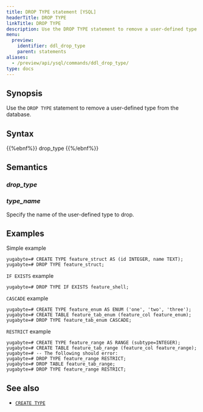 ```yaml
---
title: DROP TYPE statement [YSQL]
headerTitle: DROP TYPE
linkTitle: DROP TYPE
description: Use the DROP TYPE statement to remove a user-defined type from the database.
menu:
  preview:
    identifier: ddl_drop_type
    parent: statements
aliases:
  - /preview/api/ysql/commands/ddl_drop_type/
type: docs
---
```


## Synopsis

Use the `DROP TYPE` statement to remove a user-defined type from the database.

## Syntax

{{%ebnf%}}
  drop_type
{{%/ebnf%}}

## Semantics

### *drop_type*

### *type_name*

Specify the name of the user-defined type to drop.

## Examples

Simple example

```plpgsql
yugabyte=# CREATE TYPE feature_struct AS (id INTEGER, name TEXT);
yugabyte=# DROP TYPE feature_struct;
```

`IF EXISTS` example

```plpgsql
yugabyte=# DROP TYPE IF EXISTS feature_shell;
```

`CASCADE` example

```plpgsql
yugabyte=# CREATE TYPE feature_enum AS ENUM ('one', 'two', 'three');
yugabyte=# CREATE TABLE feature_tab_enum (feature_col feature_enum);
yugabyte=# DROP TYPE feature_tab_enum CASCADE;
```

`RESTRICT` example

```plpgsql
yugabyte=# CREATE TYPE feature_range AS RANGE (subtype=INTEGER);
yugabyte=# CREATE TABLE feature_tab_range (feature_col feature_range);
yugabyte=# -- The following should error:
yugabyte=# DROP TYPE feature_range RESTRICT;
yugabyte=# DROP TABLE feature_tab_range;
yugabyte=# DROP TYPE feature_range RESTRICT;
```

## See also

- [`CREATE TYPE`](../ddl_create_type)
